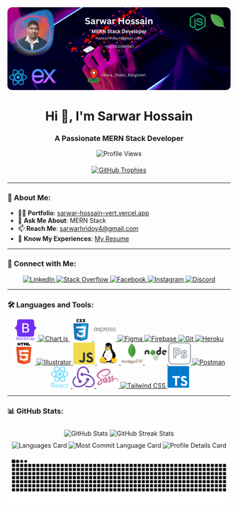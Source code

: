 <div align="center" style="margin-bottom: 20px;">
  <img src="./assets/Sarwar Hossain.gif" alt="Sarwar Hossain Animation" style="max-width: 100%; border-radius: 10px;" />
</div>

<h1 align="center">Hi 👋, I'm Sarwar Hossain</h1>
<h3 align="center">A Passionate MERN Stack Developer</h3>

<p align="center">
  <img src="https://komarev.com/ghpvc/?username=sarwarhridoy4&label=Profile%20Views&color=0e75b6&style=flat" alt="Profile Views" />
</p>

<div align="center" style="margin: 20px 0;">
  <a href="https://github.com/ryo-ma/github-profile-trophy">
    <img src="https://github-profile-trophy.vercel.app/?username=Sarwarhridoy4&theme=juicyfresh" alt="GitHub Trophies" />
  </a>
</div>

---

### 🌟 About Me:
- 👨‍💻 **Portfolio**: [sarwar-hossain-vert.vercel.app](https://sarwar-hossain-vert.vercel.app)  
- 💬 **Ask Me About**: MERN Stack  
- 📫 **Reach Me**: sarwarhridoy4@gmail.com  
- 📄 **Know My Experiences**: [My Resume](https://drive.google.com/file/d/1A3Go9SF16olXwTZusTeGi4wWDyy6kYGk/view?usp=share_link)

---

### 🤝 Connect with Me:
<p align="center">
  <a href="https://www.linkedin.com/in/sarwar-hridoy4/" target="_blank">
    <img src="https://raw.githubusercontent.com/rahuldkjain/github-profile-readme-generator/master/src/images/icons/Social/linked-in-alt.svg" alt="LinkedIn" height="40" width="40" />
  </a>
  <a href="https://stackoverflow.com/users/19937858/sarwar-hossain" target="_blank">
    <img src="https://raw.githubusercontent.com/rahuldkjain/github-profile-readme-generator/master/src/images/icons/Social/stack-overflow.svg" alt="Stack Overflow" height="40" width="40" />
  </a>
  <a href="https://www.facebook.com/sarwarhridoy4/" target="_blank">
    <img src="https://raw.githubusercontent.com/rahuldkjain/github-profile-readme-generator/master/src/images/icons/Social/facebook.svg" alt="Facebook" height="40" width="40" />
  </a>
  <a href="https://www.instagram.com/sarwarhridoy04/" target="_blank">
    <img src="https://raw.githubusercontent.com/rahuldkjain/github-profile-readme-generator/master/src/images/icons/Social/instagram.svg" alt="Instagram" height="40" width="40" />
  </a>
  <a href="https://discord.gg/Sarwar Hossain#4107" target="_blank">
    <img src="https://raw.githubusercontent.com/rahuldkjain/github-profile-readme-generator/master/src/images/icons/Social/discord.svg" alt="Discord" height="40" width="40" />
  </a>
</p>

---

### 🛠️ Languages and Tools:
<p align="center"> <!-- Bootstrap --> <a href="https://getbootstrap.com" target="_blank" rel="noreferrer"> <img src="https://raw.githubusercontent.com/devicons/devicon/master/icons/bootstrap/bootstrap-plain-wordmark.svg" alt="Bootstrap" width="50" height="50"/> </a> <!-- Chart.js --> <a href="https://www.chartjs.org" target="_blank" rel="noreferrer"> <img src="https://www.chartjs.org/media/logo-title.svg" alt="Chart.js" width="50" height="50"/> </a> <!-- CSS --> <a href="https://www.w3schools.com/css/" target="_blank" rel="noreferrer"> <img src="https://raw.githubusercontent.com/devicons/devicon/master/icons/css3/css3-original-wordmark.svg" alt="CSS3" width="50" height="50"/> </a> <!-- Express.js --> <a href="https://expressjs.com" target="_blank" rel="noreferrer"> <img src="https://raw.githubusercontent.com/devicons/devicon/master/icons/express/express-original-wordmark.svg" alt="Express.js" width="50" height="50"/> </a> <!-- Figma --> <a href="https://www.figma.com/" target="_blank" rel="noreferrer"> <img src="https://www.vectorlogo.zone/logos/figma/figma-icon.svg" alt="Figma" width="50" height="50"/> </a> <!-- Firebase --> <a href="https://firebase.google.com/" target="_blank" rel="noreferrer"> <img src="https://www.vectorlogo.zone/logos/firebase/firebase-icon.svg" alt="Firebase" width="50" height="50"/> </a> <!-- Git --> <a href="https://git-scm.com/" target="_blank" rel="noreferrer"> <img src="https://www.vectorlogo.zone/logos/git-scm/git-scm-icon.svg" alt="Git" width="50" height="50"/> </a> <!-- Heroku --> <a href="https://heroku.com" target="_blank" rel="noreferrer"> <img src="https://www.vectorlogo.zone/logos/heroku/heroku-icon.svg" alt="Heroku" width="50" height="50"/> </a> <!-- HTML5 --> <a href="https://www.w3.org/html/" target="_blank" rel="noreferrer"> <img src="https://raw.githubusercontent.com/devicons/devicon/master/icons/html5/html5-original-wordmark.svg" alt="HTML5" width="50" height="50"/> </a> <!-- Illustrator --> <a href="https://www.adobe.com/in/products/illustrator.html" target="_blank" rel="noreferrer"> <img src="https://www.vectorlogo.zone/logos/adobe_illustrator/adobe_illustrator-icon.svg" alt="Illustrator" width="50" height="50"/> </a> <!-- JavaScript --> <a href="https://developer.mozilla.org/en-US/docs/Web/JavaScript" target="_blank" rel="noreferrer"> <img src="https://raw.githubusercontent.com/devicons/devicon/master/icons/javascript/javascript-original.svg" alt="JavaScript" width="50" height="50"/> </a> <!-- Linux --> <a href="https://www.linux.org/" target="_blank" rel="noreferrer"> <img src="https://raw.githubusercontent.com/devicons/devicon/master/icons/linux/linux-original.svg" alt="Linux" width="50" height="50"/> </a> <!-- MongoDB --> <a href="https://www.mongodb.com/" target="_blank" rel="noreferrer"> <img src="https://raw.githubusercontent.com/devicons/devicon/master/icons/mongodb/mongodb-original-wordmark.svg" alt="MongoDB" width="50" height="50"/> </a> <!-- Node.js --> <a href="https://nodejs.org" target="_blank" rel="noreferrer"> <img src="https://raw.githubusercontent.com/devicons/devicon/master/icons/nodejs/nodejs-original-wordmark.svg" alt="Node.js" width="50" height="50"/> </a> <!-- Photoshop --> <a href="https://www.photoshop.com/en" target="_blank" rel="noreferrer"> <img src="https://raw.githubusercontent.com/devicons/devicon/master/icons/photoshop/photoshop-line.svg" alt="Photoshop" width="50" height="50"/> </a> <!-- Postman --> <a href="https://postman.com" target="_blank" rel="noreferrer"> <img src="https://www.vectorlogo.zone/logos/getpostman/getpostman-icon.svg" alt="Postman" width="50" height="50"/> </a> <!-- React --> <a href="https://reactjs.org/" target="_blank" rel="noreferrer"> <img src="https://raw.githubusercontent.com/devicons/devicon/master/icons/react/react-original-wordmark.svg" alt="React" width="50" height="50"/> </a> <!-- Redux --> <a href="https://redux.js.org" target="_blank" rel="noreferrer"> <img src="https://raw.githubusercontent.com/devicons/devicon/master/icons/redux/redux-original.svg" alt="Redux" width="50" height="50"/> </a> <!-- SASS --> <a href="https://sass-lang.com" target="_blank" rel="noreferrer"> <img src="https://raw.githubusercontent.com/devicons/devicon/master/icons/sass/sass-original.svg" alt="SASS" width="50" height="50"/> </a> <!-- Tailwind CSS --> <a href="https://tailwindcss.com/" target="_blank" rel="noreferrer"> <img src="https://www.vectorlogo.zone/logos/tailwindcss/tailwindcss-icon.svg" alt="Tailwind CSS" width="50" height="50"/> </a> <!-- TypeScript --> <a href="https://www.typescriptlang.org/" target="_blank" rel="noreferrer"> <img src="https://raw.githubusercontent.com/devicons/devicon/master/icons/typescript/typescript-original.svg" alt="TypeScript" width="50" height="50"/> </a> </p>

---

### 📊 GitHub Stats:
<div align="center">
  <img src="https://github-readme-stats.vercel.app/api?username=sarwarhridoy4&show_icons=true&locale=en" alt="GitHub Stats" style="margin: 10px 0;" />
  <img src="https://github-readme-streak-stats.herokuapp.com/?user=sarwarhridoy4" alt="GitHub Streak Stats" style="margin: 10px 0;" />
</div>

<div align="center">
  <img src="http://github-profile-summary-cards.vercel.app/api/cards/repos-per-language?username=sarwarhridoy4&theme=github_dark" alt="Languages Card" />
  <img src="http://github-profile-summary-cards.vercel.app/api/cards/most-commit-language?username=sarwarhridoy4&theme=github_dark" alt="Most Commit Language Card" />
  <img src="http://github-profile-summary-cards.vercel.app/api/cards/profile-details?username=sarwarhridoy4&theme=github_dark" alt="Profile Details Card" />
</div>



![snake gif](https://github.com/Sarwarhridoy4/Sarwarhridoy4/blob/output/github-snake-dark.svg)



